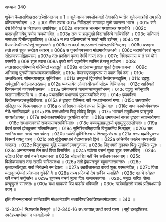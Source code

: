 अध्यायः 340

शुकेन कैलासशिखरादन्तरिक्षोत्पतनम् ॥ 1 ॥ शुकेनात्मानमवलोकयतो देवान्प्रति व्यासेन शुकेत्याक्रोशे तम् प्रति प्रतिवचनचोदना ॥ 2 ॥
001	भीष्म उवाच 
001a	गिरिशृङ्गं समारुह्य सुतो व्यासस्य भारत ।
001c	समे देशे विविक्ते स निःशलाक उपाविशत् ॥
002a	धारयामास चात्मानं यथाशास्त्रं यथाविधि ।
002c	पादप्रभृतिगात्रेषु क्रमेण क्रमयोगवित् ॥
003a	ततः स प्राङ्मुखो विद्वानादित्ये नाचिरोदिते ।
003c	पाणिपादं समाधाय विनीतवदुपाविशत् ॥
004a	न तत्र पक्षिसम्पातो न शब्दो नापि दर्शनम् ।
004c	यत्र वैयासकिर्धीमान्योक्तुं समुपचक्रमे ॥
005a	स ददर्श तदाऽऽत्मानं सर्वसङ्गविनिःसृतम् ।
005c	प्रजहास ततो हासं शुकः सम्प्रेक्ष्य तत्परम् ॥
006a	स पुनर्योगमास्थाय मोक्षमार्गोपलब्धये ।
006c	महायोगेश्वरो भूत्वा सोऽत्यक्रामद्विहायसम् ॥
007a	ततः प्रदक्षिणं कृत्वा देवर्षिं नारदं ततः ।
007c	निवेदयामास च तं स्वं योगं परमर्षये ॥
008	शुक उवाच 
008a	दृष्टो मार्गः प्रवृत्तोस्मि स्वस्ति तेऽस्तु तपोधन ।
008c	त्वत्प्रसादाद्गमिष्यामि गतिमिष्टां महाद्युते ॥
009a	नारदेनाभ्यनुज्ञातः शुको द्वैपायनात्मजः ।
009c	अभिवाद्य पुनर्योगमास्थायाकाशमाविशत् ॥
010a	कैलासपृष्ठादुत्पत्य स पपात दिवं तदा ।
010c	अन्तरिक्षचरः श्रीमान्व्यासपुत्रः सुनिश्चितः ॥
011a	तमुद्यन्तं द्विजश्रेष्ठं वैनतेयसमद्युतिम् ।
011c	ददृशुः सर्वभूतानि मनोऽमारुतरंहसम् ॥
012a	व्यवसायेन लोकांस्त्रीन्सर्वान्सोऽथ विचिन्तयन् ।
012c	आस्थितो दिव्यमध्वानं पावकार्कसमप्रभः ॥
013a	तमेकमनसं यान्तमव्यग्रमकुतोभयम् ।
013c	ददृशुः सर्वभूतानि जङ्गमानीतराणि च ॥
014a	यथाशक्ति यथान्यायं पूजयाञ्चक्रिरे तदा ।
014c	पुष्पवर्षैश्च दिव्यैस्तमलञ्चक्रुर्दिवौकसः ॥
015a	तं दृष्ट्वा विस्मिताः सर्वे गन्धर्वाप्सरसां गणाः ।
015c	ऋषयश्चैव संसिद्धाः परं विस्मयमागताः ॥
016a	अन्तरिक्षगतः कोऽयं तपसा सिद्धिमागतः ।
016c	अधः कायोर्ध्ववक्त्रश्च नेत्रैः समतिवाह्यते ॥
017a	ततः परमधर्मात्मा त्रिषु लोकेषु विश्रुतः ।
017c	भास्करं समुदीक्षन्स प्राङ्मुखो वाग्यतोऽगमत् ।
017e	शब्देनाकाशमखिलं पूरयन्निव सर्वशः ॥
018a	तमापतन्तं सहसा दृष्ट्वा सर्वाप्सरोगणाः ।
018c	सम्भ्रान्तमनसो राजन्नासन्परमविस्मिताः ।
018e	पञ्चचूडाप्रभृतयो भृशमुत्फुल्ललोचनाः ॥
019a	दैवतं कतमं ह्येतदुत्तमां गतिमास्थितम् ।
019c	सुनिश्चितमिहायाति विमुक्तमिव निःस्पृहम् ॥
020a	ततः समभिचक्राम मलयं नाम पर्वतम् ।
020c	उर्वशी पूर्वचित्तिश्च यं नित्यमुपसेवतः ॥
021a	तस्य ब्रह्मर्षिपुत्रस्य विस्मयं ययतुः परम् ।
021c	अहो बुद्धिसमाधानं वेदाभ्यासरते द्विजे ॥
022a	अचिरेणैव कालेन नभश्चरति चन्द्रवत् ।
022c	पितृशुश्रूषया बुद्धिं सम्प्राप्तोऽयमनुत्तमाम् ॥
023a	पितृभक्तो दृढतपाः पितुः सुदयितः सुतः ।
023c	अनन्यमनसा तेन कथं पित्रा विसर्जितः ॥
024a	उर्वश्या वचनं श्रुत्वा शुकः परमधर्मवित् ।
024c	उदैक्षत दिशः सर्वा वचने गतमानसः ॥
025a	सोऽन्तरिक्षं महीं चैव सशैलवनकाननाम् ।
025c	विलोकयामास तदा सरांसि सरितस्तथा ॥
026a	ततो द्वैपायनसुतं बहुमानात्समन्ततः ।
026c	कृताञ्जलिपुटाः सर्वा निरीक्षन्ते स्म देवताः ॥
027a	अब्रवीत्तास्तदा वाक्यं शुकः परमधर्मवित् ।
027c	पिता यद्यनुगच्छेन्मां क्रोशमान शुकेति वै ॥
028a	तस्य प्रतिवचो देयं सर्वैरेव समाहितैः ।
028c	एतन्मे स्नेहतः सर्वे वचनं कर्तुमर्हथ ॥
029a	शुकस्य वचनं श्रुत्वा दिशः सजलकाननाः ।
029c	समुद्राः सरितः शैलाः प्रत्यूचुस्तं समन्ततः ॥
030a	यथा ज्ञापयसे विप्र बाढमेवं भविष्यति ।
030c	ऋषेर्व्याहरतो वाक्यं प्रतिवक्ष्यामहे वयम् ॥ 

इति श्रीमन्महाभारते शान्तिपर्वणि मोक्षधर्मपर्वणि चत्वारिंशदधिकत्रिशततमोऽध्यायः ॥ 340 ॥

12-340-1 निःशलाके निस्तृणे ॥ 12-340-16 अधःकायात् ऊर्ध्वं वक्त्रं यस्य । सूर्ये दत्तदृष्टिरतः स्वदेहस्याधोभागं न पश्यतीत्यर्थः ॥

